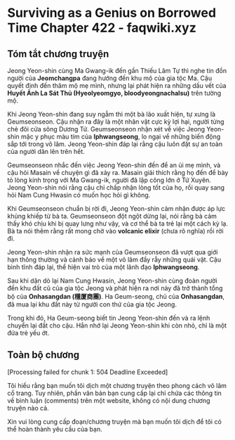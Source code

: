 # Surviving as a Genius on Borrowed Time Chapter 422 - faqwiki.xyz

## Tóm tắt chương truyện

Jeong Yeon-shin cùng Ma Gwang-ik đến gần Thiếu Lâm Tự thì nghe tin đồn người của **Jeomchangpa** đang hướng đến khu mộ của gia tộc Ma. Cậu quyết định đến thăm mộ mẹ mình, nhưng lại phát hiện ra những dấu vết của **Huyết Ảnh La Sát Thủ (Hyeolyeomgyo, bloodyeongnachalsu)** trên tường mộ.

Khi Jeong Yeon-shin đang suy ngẫm thì một bà lão xuất hiện, tự xưng là Geumseonseon. Cậu nhận ra đây là một nhân vật cực kỳ lợi hại, người từng chẻ đôi cửa sông Dương Tử. Geumseonseon nhận xét về việc Jeong Yeon-shin mặc y phục màu tím của **Iphwangseong**, lo ngại về những biến động sắp tới trong võ lâm. Jeong Yeon-shin đáp lại rằng cậu luôn đặt sự an toàn của người dân lên trên hết.

Geumseonseon nhắc đến việc Jeong Yeon-shin đến để an ủi mẹ mình, và cậu hỏi Masain về chuyện gì đã xảy ra. Masain giải thích rằng họ đến để bày tỏ lòng kính trọng với Ma Gwang-ik, người đã lập công lớn ở Tứ Xuyên. Jeong Yeon-shin nói rằng cậu chỉ chấp nhận lòng tốt của họ, rồi quay sang hỏi Nam Cung Hwasin có muốn học hỏi gì không.

Khi Geumseonseon chuẩn bị rời đi, Jeong Yeon-shin cảm nhận được áp lực khủng khiếp từ bà ta. Geumseonseon đột ngột dừng lại, nói rằng bà cảm thấy khó chịu khi bị quay lưng như vậy, và cơ thể bà ta trẻ lại một cách kỳ lạ. Bà ta nói thêm rằng rất mong chờ vào **volcanic elixir** (chưa rõ nghĩa) rồi rời đi.

Jeong Yeon-shin nhận ra sức mạnh của Geumseonseon đã vượt qua giới hạn thông thường và cảnh báo về một võ lâm đầy rẫy những quái vật. Cậu bình tĩnh đáp lại, thể hiện vai trò của một lãnh đạo **Iphwangseong**.

Sau khi dặn dò lại Nam Cung Hwasin, Jeong Yeon-shin cùng đoàn người đến khu đất cũ của gia tộc Jeong và phát hiện ra nơi này đã trở thành tổng bộ của **Onhasangdan (穩厦商團)**. Ha Geum-seong, chủ của **Onhasangdan**, đã mua lại khu đất này từ người con thứ của gia tộc Jeong.

Trong khi đó, Ha Geum-seong biết tin Jeong Yeon-shin đến và ra lệnh chuyển lại đất cho cậu. Hắn nhớ lại Jeong Yeon-shin khi còn nhỏ, chỉ là một đứa trẻ yếu ớt.

## Toàn bộ chương

[Processing failed for chunk 1: 504 Deadline Exceeded]

Tôi hiểu rằng bạn muốn tôi dịch một chương truyện theo phong cách võ lâm cổ trang. Tuy nhiên, phần văn bản bạn cung cấp lại chỉ chứa các thông tin về bình luận (comments) trên một website, không có nội dung chương truyện nào cả.

Xin vui lòng cung cấp đoạn/chương truyện mà bạn muốn tôi dịch để tôi có thể hoàn thành yêu cầu của bạn.